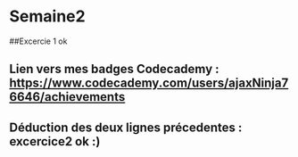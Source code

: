 # Semaine2
##Excercie 1 ok
## Lien vers mes badges Codecademy : https://www.codecademy.com/users/ajaxNinja76646/achievements
## Déduction des deux lignes précedentes : excercice2 ok :) 
